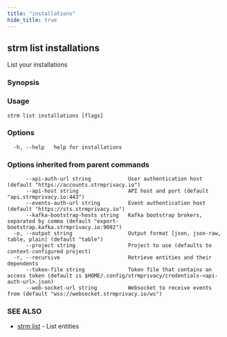 ```yaml
---
title: "installations"
hide_title: true
---
```

## strm list installations

List your installations

### Synopsis


### Usage


```
strm list installations [flags]
```

### Options

```
  -h, --help   help for installations
```

### Options inherited from parent commands

```
      --api-auth-url string            User authentication host (default "https://accounts.strmprivacy.io")
      --api-host string                API host and port (default "api.strmprivacy.io:443")
      --events-auth-url string         Event authentication host (default "https://sts.strmprivacy.io")
      --kafka-bootstrap-hosts string   Kafka bootstrap brokers, separated by comma (default "export-bootstrap.kafka.strmprivacy.io:9092")
  -o, --output string                  Output format [json, json-raw, table, plain] (default "table")
      --project string                 Project to use (defaults to context-configured project)
  -r, --recursive                      Retrieve entities and their dependents
      --token-file string              Token file that contains an access token (default is $HOME/.config/strmprivacy/credentials-<api-auth-url>.json)
      --web-socket-url string          Websocket to receive events from (default "wss://websocket.strmprivacy.io/ws")
```

### SEE ALSO

* [strm list](/04-reference/01-cli-reference/strm/list/index.md)	 - List entities


